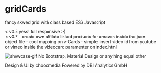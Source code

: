 # gridCards
fancy skwed grid with class based ES6 Javascript

< v0.5  yess! full responsive :-)<br>
< v0.7  - create own affilate linked products for amazon inside the json object file
        - cool mapping on v-Cards - simple: insert video id from youtube or vimeo inside the videocard paramenter on index.html

<img src="https://github.com/chooomedia/gridCards/blob/v0.6/showcase-gridCards.gif?raw=true" alt="showcase-gif" />
No Bootstrap, Material Design or anything equal other

Design & UI by chooomedia
Powered by DBI Analytics GmbH
